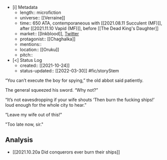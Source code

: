 - [i] Metadata
	- length:: microfiction
	- universe:: [[Verraine]] 
	- time:: 650 ATA, contemporaneous with [[2021.08.11 Succulent (MF)]], after [[2021.11.10 Vapid (MF)]], before [[The Dead King's Daughter]]
	- market:: [[Inkblood]], [Twitter](https://twitter.com/EleanorKonik/status/1404616246671335433)
	- protagonist:: [[Chaghalka]]
	- mentions::
	- location:: [[Oruku]]
	- pitch:: 
- [<]  Status Log
	- created:: [[2021-10-24]]
	- status-updated:: [[2022-03-30]] #fic/storyStem 


“You can’t execute the boy for spying,” the old abbot said patiently.

The general squeezed his sword. “Why not?”

“It’s not eavesdropping if your wife shouts ‘Then burn the fucking ships!’ loud enough for the whole city to hear.”

“Leave my wife out of this!"

"Too late now, sir."

## Analysis

* [[2021.10.20a Did conquerors ever burn their ships]]
